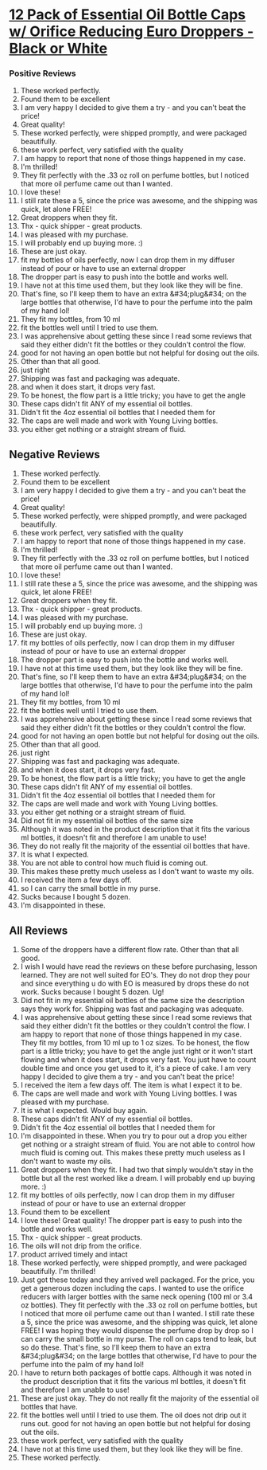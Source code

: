 # [12 Pack of Essential Oil Bottle Caps w/ Orifice Reducing Euro Droppers - Black or White](https://products.checkmycream.com/products/12-Pack-of-Essential-Oil-Bottle-Caps-w-Orifice-Reducing-Euro-Droppers-Black-or-White.html)

### Positive Reviews

<ol>
      <li>These worked perfectly.</li>
      <li>Found them to be excellent</li>
      <li>I am very happy I decided to give them a try - and you can&#x27;t beat the price!</li>
      <li>Great quality!</li>
      <li>These worked perfectly, were shipped promptly, and were packaged beautifully.</li>
      <li>these work perfect, very satisfied with the quality</li>
      <li>I am happy to report that none of those things happened in my case.  </li>
      <li>I&#x27;m thrilled!</li>
      <li>They fit perfectly with the .33 oz roll on perfume bottles, but I noticed that more oil perfume came out than I wanted.</li>
      <li>I love these!</li>
      <li>I still rate these a 5, since the price was awesome, and the shipping was quick, let alone FREE!</li>
      <li>Great droppers when they fit.</li>
      <li>Thx - quick shipper - great products.</li>
      <li>I was pleased with my purchase.</li>
      <li>I will probably end up buying more. :)</li>
      <li>These are just okay.  </li>
      <li>fit my bottles of oils perfectly, now I can drop them in my diffuser instead of pour or have to use an external dropper</li>
      <li>The dropper part is easy to push into the bottle and works well.</li>
      <li>I have not at this time used them, but they look like they will be fine.</li>
      <li>That&#x27;s fine, so I&#x27;ll keep them to have an extra &amp;#34;plug&amp;#34; on the large bottles that otherwise, I&#x27;d have to pour the perfume into the palm of my hand lol!</li>
      <li>They fit my bottles, from 10 ml</li>
      <li>fit the bottles well until I tried to use them.</li>
      <li>I was apprehensive about getting these since I read some reviews that said they either didn&#x27;t fit the bottles or they couldn&#x27;t control the flow.  </li>
      <li>good for not having an open bottle but not helpful for dosing out the oils.</li>
      <li>Other than that all good.</li>
      <li>just right</li>
      <li>Shipping was fast and packaging was adequate.</li>
      <li>and when it does start, it drops very fast.  </li>
      <li>To be honest, the flow part is a little tricky; you have to get the angle</li>
      <li>These caps didn&#x27;t fit ANY of my essential oil bottles.</li>
      <li>Didn&#x27;t fit the 4oz essential oil bottles that I needed them for</li>
      <li>The caps are well made and work with Young Living bottles.  </li>
      <li>you either get nothing or a straight stream of fluid.  </li>
</ol>


<h2>Negative Reviews</h2>
<ol>
<li> These worked perfectly.</li>
<li> Found them to be excellent</li>
<li> I am very happy I decided to give them a try - and you can&#x27;t beat the price!</li>
<li> Great quality!</li>
<li> These worked perfectly, were shipped promptly, and were packaged beautifully.</li>
<li> these work perfect, very satisfied with the quality</li>
<li> I am happy to report that none of those things happened in my case.  </li>
<li> I&#x27;m thrilled!</li>
<li> They fit perfectly with the .33 oz roll on perfume bottles, but I noticed that more oil perfume came out than I wanted.</li>
<li> I love these!</li>
<li> I still rate these a 5, since the price was awesome, and the shipping was quick, let alone FREE!</li>
<li> Great droppers when they fit.</li>
<li> Thx - quick shipper - great products.</li>
<li> I was pleased with my purchase.</li>
<li> I will probably end up buying more. :)</li>
<li> These are just okay.  </li>
<li> fit my bottles of oils perfectly, now I can drop them in my diffuser instead of pour or have to use an external dropper</li>
<li> The dropper part is easy to push into the bottle and works well.</li>
<li> I have not at this time used them, but they look like they will be fine.</li>
<li> That&#x27;s fine, so I&#x27;ll keep them to have an extra &amp;#34;plug&amp;#34; on the large bottles that otherwise, I&#x27;d have to pour the perfume into the palm of my hand lol!</li>
<li> They fit my bottles, from 10 ml</li>
<li> fit the bottles well until I tried to use them.</li>
<li> I was apprehensive about getting these since I read some reviews that said they either didn&#x27;t fit the bottles or they couldn&#x27;t control the flow.  </li>
<li> good for not having an open bottle but not helpful for dosing out the oils.</li>
<li> Other than that all good.</li>
<li> just right</li>
<li> Shipping was fast and packaging was adequate.</li>
<li> and when it does start, it drops very fast.  </li>
<li> To be honest, the flow part is a little tricky; you have to get the angle</li>
<li> These caps didn&#x27;t fit ANY of my essential oil bottles.</li>
<li> Didn&#x27;t fit the 4oz essential oil bottles that I needed them for</li>
<li> The caps are well made and work with Young Living bottles.  </li>
<li> you either get nothing or a straight stream of fluid.  </li>
<li> Did not fit in my essential oil bottles of the same size</li>
<li> Although it was noted in the product description that it fits the various ml bottles, it doesn&#x27;t fit and therefore I am unable to use!</li>
<li> They do not really fit the majority of the essential oil bottles that have.</li>
<li> It is what I expected.</li>
<li> You are not able to control how much fluid is coming out.  </li>
<li> This makes these pretty much useless as I don&#x27;t want to waste my oils.</li>
<li> I received the item a few days off.</li>
<li> so I can carry the small bottle in my purse.</li>
<li> Sucks because I bought 5 dozen.</li>
<li> I&#x27;m disappointed in these.  </li>
</ol>

<h2>All Reviews</h2>

<ol>
    <li> Some of the droppers have a different flow rate. Other than that all good.</li>
    <li> I wish I would have read the reviews on these before purchasing, lesson learned. They are not well suited for EO&#x27;s. They do not drop they pour and since everything u do with EO is measured by drops these do not work. Sucks because I bought 5 dozen. Ug!</li>
    <li> Did not fit in my essential oil bottles of the same size the description says they work for.  Shipping was fast and packaging was adequate.</li>
    <li> I was apprehensive about getting these since I read some reviews that said they either didn&#x27;t fit the bottles or they couldn&#x27;t control the flow.  I am happy to report that none of those things happened in my case.  They fit my bottles, from 10 ml up to 1 oz sizes.  To be honest, the flow part is a little tricky; you have to get the angle just right or it won&#x27;t start flowing and when it does start, it drops very fast.  You just have to count double time and once you get used to it, it&#x27;s a piece of cake.  I am very happy I decided to give them a try - and you can&#x27;t beat the price!</li>
    <li> I received the item a few days off. The item is what I expect it to be.</li>
    <li> The caps are well made and work with Young Living bottles.  I was pleased with my purchase.</li>
    <li> It is what I expected. Would buy again.</li>
    <li> These caps didn&#x27;t fit ANY of my essential oil bottles.</li>
    <li> Didn&#x27;t fit the 4oz essential oil bottles that I needed them for</li>
    <li> I&#x27;m disappointed in these.  When you try to pour out a drop you either get nothing or a straight stream of fluid.  You are not able to control how much fluid is coming out.  This makes these pretty much useless as I don&#x27;t want to waste my oils.</li>
    <li> Great droppers when they fit. I had two that simply wouldn&#x27;t stay in the bottle but all the rest worked like a dream. I will probably end up buying more. :)</li>
    <li> fit my bottles of oils perfectly, now I can drop them in my diffuser instead of pour or have to use an external dropper</li>
    <li> Found them to be excellent</li>
    <li> I love these! Great quality! The dropper part is easy to push into the bottle and works well.</li>
    <li> Thx - quick shipper - great products.</li>
    <li> The oils will not drip from the orifice.</li>
    <li> product arrived timely and intact</li>
    <li> These worked perfectly, were shipped promptly, and were packaged beautifully. I&#x27;m thrilled!</li>
    <li> Just got these today and they arrived well packaged. For the price, you get a generous dozen including the caps. I wanted to use the orifice reducers with larger bottles with the same neck opening  (100 ml or 3.4 oz bottles). They fit perfectly with the .33 oz roll on perfume bottles, but I noticed that more oil perfume came out than I wanted. I still rate these a 5, since the price was awesome, and the shipping was quick, let alone FREE! I was hoping they would dispense the perfume drop by drop so I can carry the small bottle in my purse. The roll on caps tend to leak, but so do these. That&#x27;s fine, so I&#x27;ll keep them to have an extra &amp;#34;plug&amp;#34; on the large bottles that otherwise, I&#x27;d have to pour the perfume into the palm of my hand lol!</li>
    <li> I have to return both packages of  bottle caps.  Although it was noted in the product description that it fits the various ml bottles, it doesn&#x27;t fit and therefore I am unable to use!</li>
    <li> These are just okay.  They do not really fit the majority of the essential oil bottles that have.</li>
    <li> fit the bottles well until I tried to use them. The oil does not drip out it runs out. good for not having an open bottle but not helpful for dosing out the oils.</li>
    <li> these work perfect, very satisfied with the quality</li>
    <li> I have not at this time used them, but they look like they will be fine.</li>
    <li> These worked perfectly.</li>
</ol>




